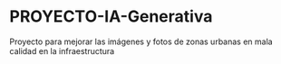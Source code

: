 # PROYECTO-IA-Generativa
Proyecto para mejorar las imágenes y fotos de zonas urbanas en mala calidad en la infraestructura 
